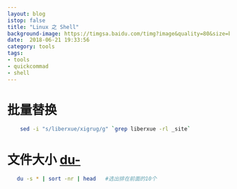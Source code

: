 ```yaml
---
layout: blog
istop: false
title: "Linux 之 Shell"
background-image: https://timgsa.baidu.com/timg?image&quality=80&size=b9999_10000&sec=1529677893935&di=ca0822ba046b06a333122b6c85249061&imgtype=0&src=http%3A%2F%2Fuploads.xuexila.com%2Fallimg%2F1511%2F646-15112G45223209.jpg
date:  2018-06-21 19:33:56
category: tools
tags:
- tools
- quickcommad
- shell
---
```



# 批量替换   
```bash
    sed -i "s/liberxue/xigrug/g" `grep liberxue -rl _site`
```

# 文件大小 <a href="https://www.jb51.net/article/108256.htm" title="Linux中du-查看文件夹大小并按大小进行排序详解">du-</a>
```bash
   du -s * | sort -nr | head   #选出排在前面的10个
```
